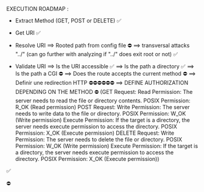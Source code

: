 EXECUTION ROADMAP :

- Extract Method (GET, POST or DELETE) ✅
- Get URI ✅
- Resolve URI
	==> Rooted path from config file ⛔
	==> transversal attacks "../" (can go further with analyzing if "../" does exit root or not) ✅

- Validate URI
	==> Is the URI accessible  ✅
	==> Is the path a directory  ✅
	==> Is the path a CGI  ⛔
	==> Does the route accepts the current method  ⛔
	==> Definir une redirection HTTP ⛔⛔⛔⛔⛔⛔
	==> DEFINE AUTHORIZATION DEPENDING ON THE METHOD  ⛔
	(GET Request:
	Read Permission: The server needs to read the file or directory contents.
	POSIX Permission: R_OK (Read permission)
	POST Request:
	Write Permission: The server needs to write data to the file or directory.
	POSIX Permission: W_OK (Write permission)
	Execute Permission: If the target is a directory, the server needs execute permission to access the directory.
	POSIX Permission: X_OK (Execute permission)
	DELETE Request:
	Write Permission: The server needs to delete the file or directory.
	POSIX Permission: W_OK (Write permission)
	Execute Permission: If the target is a directory, the server needs execute permission to access the directory.
	POSIX Permission: X_OK (Execute permission))






✅

⛔